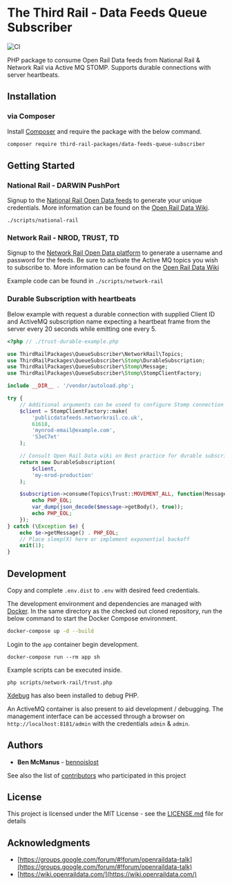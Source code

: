 # The Third Rail - Data Feeds Queue Subscriber

![CI](https://github.com/third-rail-packages/data-feeds-queue-subscriber/workflows/CI/badge.svg)

PHP package to consume Open Rail Data feeds from National Rail & Network Rail via Active MQ STOMP. Supports durable connections with server heartbeats.


## Installation

### via Composer

Install [Composer](https://getcomposer.org/doc/00-intro.md)  and require the package with the below command.

```bash
composer require third-rail-packages/data-feeds-queue-subscriber
```


## Getting Started

### National Rail - DARWIN PushPort

Signup to the [National Rail Open Data feeds](https://opendata.nationalrail.co.uk/) to generate  your unique credentials. More information can be found on the [Open Rail Data Wiki](https://wiki.openraildata.com/index.php?title=Darwin:Push_Port#Usage).

`./scripts/national-rail`


### Network Rail - NROD, TRUST, TD

Signup to the [Network Rail Open Data platform](https://datafeeds.networkrail.co.uk/) to generate a username and password for the feeds. Be sure to activate the Active MQ topics you wish to subscribe to. More information can be found on the [Open Rail Data Wiki](https://wiki.openraildata.com/index.php?title=About_the_Network_Rail_feeds#How_do_I_get_the_data.3F)

Example code can be found in `./scripts/network-rail`

### Durable Subscription with heartbeats

Below example with request a durable connection with supplied Client ID and ActiveMQ subscription name expecting a heartbeat frame from the server every 20 seconds while emitting one every 5.



```php
<?php // ./trust-durable-example.php

use ThirdRailPackages\QueueSubscriber\NetworkRail\Topics;
use ThirdRailPackages\QueueSubscriber\Stomp\DurableSubscription;
use ThirdRailPackages\QueueSubscriber\Stomp\Message;
use ThirdRailPackages\QueueSubscriber\Stomp\StompClientFactory;

include __DIR__ . '/vendor/autoload.php';

try {
    // Additional arguments can be useed to configure Stomp connection
    $client = StompClientFactory::make(
        'publicdatafeeds.networkrail.co.uk',
        61618,
        'mynrod-email@example.com',
        'S3eC7et'
    );

    // Consult Open Rail Data wiki on Best practice for durable subscriptions
    return new DurableSubscription(
        $client,
        'my-nrod-production'
    );

    $subscription->consume(Topics\Trust::MOVEMENT_ALL, function(Message $message) {
        echo PHP_EOL;
        var_dump(json_decode($message->getBody(), true));
        echo PHP_EOL;
    });
} catch (\Exception $e) {
    echo $e->getMessage() . PHP_EOL;
    // Place sleep(X) here or implement exponential backoff
    exit(1);
}

```


## Development

Copy and complete `.env.dist` to `.env` with desired feed credentials.

The development environment and dependencies are managed with [Docker](https://www.docker.com/get-started). In the same directory as the checked out cloned repository, run the below command to start the Docker Compose environment.
```bash
docker-compose up -d --build
```

Login to the `app` container begin development.
```
docker-compose run --rm app sh
```

Example scripts can be executed inside.
```
php scripts/network-rail/trust.php
```

[Xdebug](https://xdebug.org/) has also been installed to debug PHP.

An ActiveMQ container is also present to aid development / debugging. The management interface can be accessed through a browser on `http://localhost:8181/admin` with the credentials `admin` & `admin`.


## Authors

- **Ben McManus** - [bennoislost](https://github.com/bennoislost)

See also the list of [contributors](https://github.com/third-rail-packages/data-feeds-queue-subscriber/contributors) who participated in this project


## License

This project is licensed under the MIT License - see the [LICENSE.md](LICENSE.md) file for details

## Acknowledgments

- [https://groups.google.com/forum/#!forum/openraildata-talk](https://groups.google.com/forum/#!forum/openraildata-talk)
- [https://wiki.openraildata.com/](https://wiki.openraildata.com/)

